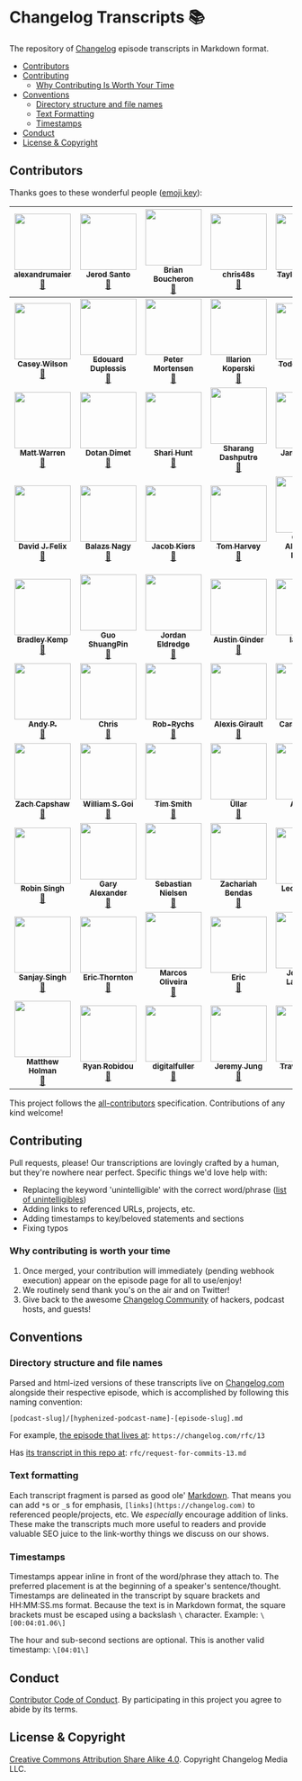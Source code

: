 # Changelog Transcripts 📚

The repository of [Changelog](https://changelog.com) episode transcripts in Markdown format.

- [Contributors](#contributors)
- [Contributing](#contributing)
  - [Why Contributing Is Worth Your Time](#why-contributing-is-worth-your-time)
- [Conventions](#conventions)
  - [Directory structure and file names](#directory-structure-and-file-names)
  - [Text Formatting](#text-formatting)
  - [Timestamps](#timestamps)
- [Conduct](#conduct)
- [License & Copyright](#license-&-copyright)

## Contributors

Thanks goes to these wonderful people ([emoji key](https://github.com/kentcdodds/all-contributors#emoji-key)):

<!-- ALL-CONTRIBUTORS-LIST:START - Do not remove or modify this section -->
| [<img src="https://avatars1.githubusercontent.com/u/30497622?v=4" width="100px;"/><br /><sub><b>alexandrumaier</b></sub>](https://github.com/alexandrumaier)<br />[📖](https://github.com/thechangelog/transcripts/commits?author=alexandrumaier "Documentation") | [<img src="https://avatars0.githubusercontent.com/u/8212?v=4" width="100px;"/><br /><sub><b>Jerod Santo</b></sub>](https://jerodsanto.net)<br />[📖](https://github.com/thechangelog/transcripts/commits?author=jerodsanto "Documentation") | [<img src="https://avatars3.githubusercontent.com/u/170997?v=4" width="100px;"/><br /><sub><b>Brian Boucheron</b></sub>](http://boucheron.org/brian)<br />[📖](https://github.com/thechangelog/transcripts/commits?author=beardicus "Documentation") | [<img src="https://avatars1.githubusercontent.com/u/6025893?v=4" width="100px;"/><br /><sub><b>chris48s</b></sub>](https://github.com/chris48s)<br />[📖](https://github.com/thechangelog/transcripts/commits?author=chris48s "Documentation") | [<img src="https://avatars3.githubusercontent.com/u/5394188?v=4" width="100px;"/><br /><sub><b>Taylor Murphy</b></sub>](http://www.tayloramurphy.com)<br />[📖](https://github.com/thechangelog/transcripts/commits?author=tayloramurphy "Documentation") | [<img src="https://avatars1.githubusercontent.com/u/3299815?v=4" width="100px;"/><br /><sub><b>ComodoHacker</b></sub>](https://github.com/ComodoHacker)<br />[📖](https://github.com/thechangelog/transcripts/commits?author=ComodoHacker "Documentation") | [<img src="https://avatars1.githubusercontent.com/u/60756?v=4" width="100px;"/><br /><sub><b>Peter Merikan</b></sub>](https://github.com/merikan)<br />[📖](https://github.com/thechangelog/transcripts/commits?author=merikan "Documentation") |
| :---: | :---: | :---: | :---: | :---: | :---: | :---: |
| [<img src="https://avatars3.githubusercontent.com/u/69193?v=4" width="100px;"/><br /><sub><b>Casey Wilson</b></sub>](http://www.caseyw.com)<br />[📖](https://github.com/thechangelog/transcripts/commits?author=caseyw "Documentation") | [<img src="https://avatars1.githubusercontent.com/u/398245?v=4" width="100px;"/><br /><sub><b>Edouard Duplessis</b></sub>](http://eduplessis.com)<br />[📖](https://github.com/thechangelog/transcripts/commits?author=eduplessis "Documentation") | [<img src="https://avatars0.githubusercontent.com/u/2476480?v=4" width="100px;"/><br /><sub><b>Peter Mortensen</b></sub>](http://pmortensen.eu/)<br />[📖](https://github.com/thechangelog/transcripts/commits?author=PeterMortensen "Documentation") | [<img src="https://avatars2.githubusercontent.com/u/5012724?v=4" width="100px;"/><br /><sub><b>Illarion Koperski</b></sub>](https://www.illarionvk.com)<br />[📖](https://github.com/thechangelog/transcripts/commits?author=illarionvk "Documentation") | [<img src="https://avatars3.githubusercontent.com/u/299842?v=4" width="100px;"/><br /><sub><b>Todd Gamblin</b></sub>](http://tgamblin.github.io)<br />[📖](https://github.com/thechangelog/transcripts/commits?author=tgamblin "Documentation") | [<img src="https://avatars0.githubusercontent.com/u/59866?v=4" width="100px;"/><br /><sub><b>Todd Rafferty</b></sub>](http://web-rat.com/)<br />[📖](https://github.com/thechangelog/transcripts/commits?author=webRat "Documentation") | [<img src="https://avatars3.githubusercontent.com/u/1924134?v=4" width="100px;"/><br /><sub><b>Dmitri Shuralyov</b></sub>](https://dmitri.shuralyov.com)<br />[📖](https://github.com/thechangelog/transcripts/commits?author=shurcooL "Documentation") |
| [<img src="https://avatars3.githubusercontent.com/u/157298?v=4" width="100px;"/><br /><sub><b>Matt Warren</b></sub>](http://www.mattwarren.org)<br />[📖](https://github.com/thechangelog/transcripts/commits?author=mattwarren "Documentation") | [<img src="https://avatars2.githubusercontent.com/u/95891?v=4" width="100px;"/><br /><sub><b>Dotan Dimet</b></sub>](http://corky.net/dotan)<br />[📖](https://github.com/thechangelog/transcripts/commits?author=dotandimet "Documentation") | [<img src="https://avatars0.githubusercontent.com/u/9389479?v=4" width="100px;"/><br /><sub><b>Shari Hunt</b></sub>](https://codepen.io/sharihunt/)<br />[📖](https://github.com/thechangelog/transcripts/commits?author=sharihunt "Documentation") | [<img src="https://avatars0.githubusercontent.com/u/1948197?v=4" width="100px;"/><br /><sub><b>Sharang Dashputre</b></sub>](https://github.com/sharang-d)<br />[📖](https://github.com/thechangelog/transcripts/commits?author=sharang-d "Documentation") | [<img src="https://avatars3.githubusercontent.com/u/3474095?v=4" width="100px;"/><br /><sub><b>Jared Dillard</b></sub>](http://jareddillard.com)<br />[📖](https://github.com/thechangelog/transcripts/commits?author=jdillard "Documentation") | [<img src="https://avatars2.githubusercontent.com/u/1378042?v=4" width="100px;"/><br /><sub><b>Tommy Williams</b></sub>](https://github.com/twwilliams)<br />[📖](https://github.com/thechangelog/transcripts/commits?author=twwilliams "Documentation") | [<img src="https://avatars1.githubusercontent.com/u/29234112?v=4" width="100px;"/><br /><sub><b>Navan Chauhan</b></sub>](http://navanchauhan.github.io)<br />[📖](https://github.com/thechangelog/transcripts/commits?author=navanchauhan "Documentation") |
| [<img src="https://avatars2.githubusercontent.com/u/263432?v=4" width="100px;"/><br /><sub><b>David J. Felix</b></sub>](https://github.com/DavidJFelix)<br />[📖](https://github.com/thechangelog/transcripts/commits?author=DavidJFelix "Documentation") | [<img src="https://avatars3.githubusercontent.com/u/68158?v=4" width="100px;"/><br /><sub><b>Balazs Nagy</b></sub>](http://js.hu/)<br />[📖](https://github.com/thechangelog/transcripts/commits?author=julian7 "Documentation") | [<img src="https://avatars3.githubusercontent.com/u/402504?v=4" width="100px;"/><br /><sub><b>Jacob Kiers</b></sub>](https://jacobkiers.net/)<br />[📖](https://github.com/thechangelog/transcripts/commits?author=jacobkiers "Documentation") | [<img src="https://avatars0.githubusercontent.com/u/17203031?v=4" width="100px;"/><br /><sub><b>Tom Harvey</b></sub>](https://crittenden-harvey.net/tom/)<br />[📖](https://github.com/thechangelog/transcripts/commits?author=tom-harvey "Documentation") | [<img src="https://avatars3.githubusercontent.com/u/245435?v=4" width="100px;"/><br /><sub><b>Carlos Alexandro Becker</b></sub>](http://carlosbecker.com)<br />[📖](https://github.com/thechangelog/transcripts/commits?author=caarlos0 "Documentation") | [<img src="https://avatars2.githubusercontent.com/u/905891?v=4" width="100px;"/><br /><sub><b>Ken-Lauren Daganio</b></sub>](http://kendaganio.com)<br />[📖](https://github.com/thechangelog/transcripts/commits?author=kendaganio "Documentation") | [<img src="https://avatars0.githubusercontent.com/u/11322155?v=4" width="100px;"/><br /><sub><b>Horst Rutter</b></sub>](https://keybase.io/hhrutter)<br />[📖](https://github.com/thechangelog/transcripts/commits?author=hhrutter "Documentation") |
| [<img src="https://avatars1.githubusercontent.com/u/9093713?v=4" width="100px;"/><br /><sub><b>Bradley Kemp</b></sub>](https://github.com/bradleyjkemp)<br />[📖](https://github.com/thechangelog/transcripts/commits?author=bradleyjkemp "Documentation") | [<img src="https://avatars3.githubusercontent.com/u/18139543?v=4" width="100px;"/><br /><sub><b>Guo ShuangPin</b></sub>](https://github.com/GSP15)<br />[📖](https://github.com/thechangelog/transcripts/commits?author=GSP15 "Documentation") | [<img src="https://avatars2.githubusercontent.com/u/162735?v=4" width="100px;"/><br /><sub><b>Jordan Eldredge</b></sub>](https://jordaneldredge.com)<br />[📖](https://github.com/thechangelog/transcripts/commits?author=captbaritone "Documentation") | [<img src="https://avatars1.githubusercontent.com/u/110346?v=4" width="100px;"/><br /><sub><b>Austin Ginder</b></sub>](https://austinginder.com)<br />[📖](https://github.com/thechangelog/transcripts/commits?author=austinginder "Documentation") | [<img src="https://avatars3.githubusercontent.com/u/11092733?s=400&v=4" width="100px;"/><br /><sub><b>Ian Fisk</b></sub>](https://github.com/ianfisk)<br />[📖](https://github.com/thechangelog/transcripts/commits?author=ianfisk "Documentation") | [<img src="https://avatars2.githubusercontent.com/u/55506?v=4" width="100px;"/><br /><sub><b>Michael Stapelberg</b></sub>](http://michael.stapelberg.de/)<br />[📖](https://github.com/thechangelog/transcripts/commits?author=stapelberg "Documentation") | [<img src="https://avatars2.githubusercontent.com/u/253212?v=4" width="100px;"/><br /><sub><b>Ross Reedstrom</b></sub>](https://github.com/reedstrm)<br />[📖](https://github.com/thechangelog/transcripts/commits?author=reedstrm "Documentation") |
| [<img src="https://avatars2.githubusercontent.com/u/5617999?v=4" width="100px;"/><br /><sub><b>Andy P.</b></sub>](http://www.andyparkhill.co.uk/)<br />[📖](https://github.com/thechangelog/transcripts/commits?author=MagicAndi "Documentation") | [<img src="https://avatars2.githubusercontent.com/u/27330?v=4" width="100px;"/><br /><sub><b>Chris</b></sub>](https://chrishildebrand.net)<br />[📖](https://github.com/thechangelog/transcripts/commits?author=ckhrysze "Documentation") | [<img src="https://avatars1.githubusercontent.com/u/16437897?v=4" width="100px;"/><br /><sub><b>Rob-Rychs</b></sub>](https://github.com/Rob-Rychs)<br />[📖](https://github.com/thechangelog/transcripts/commits?author=Rob-Rychs "Documentation") | [<img src="https://avatars0.githubusercontent.com/u/4910855?v=4" width="100px;"/><br /><sub><b>Alexis Girault</b></sub>](https://github.com/agirault)<br />[📖](https://github.com/thechangelog/transcripts/commits?author=agirault "Documentation") | [<img src="https://avatars2.githubusercontent.com/u/222245?v=4" width="100px;"/><br /><sub><b>Carl Johnson</b></sub>](http://carlmjohnson.net)<br />[📖](https://github.com/thechangelog/transcripts/commits?author=carlmjohnson "Documentation") | [<img src="https://avatars0.githubusercontent.com/u/979419?v=4" width="100px;"/><br /><sub><b>Colin Tindle</b></sub>](https://messy.cloud)<br />[📖](https://github.com/thechangelog/transcripts/commits?author=underscoredotspace "Documentation") | [<img src="https://avatars3.githubusercontent.com/u/13350440?v=4" width="100px;"/><br /><sub><b>sljtheultima</b></sub>](https://github.com/sljtheultima)<br />[📖](https://github.com/thechangelog/transcripts/commits?author=sljtheultima "Documentation") |
| [<img src="https://avatars1.githubusercontent.com/u/18668152?v=4" width="100px;"/><br /><sub><b>Zach Capshaw</b></sub>](https://www.linkedin.com/in/zcapshaw)<br />[📖](https://github.com/thechangelog/transcripts/commits?author=zcapshaw "Documentation") | [<img src="https://avatars2.githubusercontent.com/u/19514207?v=4" width="100px;"/><br /><sub><b>William S. Goi</b></sub>](https://willsputra.xyz/)<br />[📖](https://github.com/thechangelog/transcripts/commits?author=willsputra "Documentation") | [<img src="https://avatars3.githubusercontent.com/u/1326249?v=4" width="100px;"/><br /><sub><b>Tim Smith</b></sub>](https://ttimsmith.com)<br />[📖](https://github.com/thechangelog/transcripts/commits?author=smithtimmytim "Documentation") | [<img src="https://avatars3.githubusercontent.com/u/5902545?v=4" width="100px;"/><br /><sub><b>Üllar</b></sub>](https://github.com/usrme)<br />[📖](https://github.com/thechangelog/transcripts/commits?author=usrme "Documentation") | [<img src="https://avatars3.githubusercontent.com/u/6068280?v=4" width="100px;"/><br /><sub><b>Autofix</b></sub>](https://github.com/Autofix)<br />[📖](https://github.com/thechangelog/transcripts/commits?author=Autofix "Documentation") | [<img src="https://avatars0.githubusercontent.com/u/13313945?v=4" width="100px;"/><br /><sub><b>Ed Mitchell</b></sub>](https://github.com/Edswamp)<br />[📖](https://github.com/thechangelog/transcripts/commits?author=Edswamp "Documentation") | [<img src="https://avatars2.githubusercontent.com/u/6715094?v=4" width="100px;"/><br /><sub><b>Julian Stopher</b></sub>](https://github.com/julianstopher)<br />[📖](https://github.com/thechangelog/transcripts/commits?author=julianstopher "Documentation") |
| [<img src="https://avatars3.githubusercontent.com/u/31350501?v=4" width="100px;"/><br /><sub><b>Robin Singh</b></sub>](https://rob729.github.io/)<br />[📖](https://github.com/thechangelog/transcripts/commits?author=rob729 "Documentation") | [<img src="https://avatars3.githubusercontent.com/u/4112985?v=4" width="100px;"/><br /><sub><b>Gary Alexander</b></sub>](https://za.linkedin.com/in/garyalexander)<br />[📖](https://github.com/thechangelog/transcripts/commits?author=garyalex "Documentation") | [<img src="https://avatars1.githubusercontent.com/u/34586104?v=4" width="100px;"/><br /><sub><b>Sebastian Nielsen</b></sub>](https://github.com/Sebastian-Nielsen)<br />[📖](https://github.com/thechangelog/transcripts/commits?author=Sebastian-Nielsen "Documentation") | [<img src="https://avatars0.githubusercontent.com/u/4613030?v=4" width="100px;"/><br /><sub><b>Zachariah Bendas</b></sub>](https://github.com/zbendas)<br />[📖](https://github.com/thechangelog/transcripts/commits?author=zbendas "Documentation") | [<img src="https://avatars3.githubusercontent.com/u/6597652?v=4" width="100px;"/><br /><sub><b>Leonóra Dér</b></sub>](https://github.com/leonorader)<br />[📖](https://github.com/thechangelog/transcripts/commits?author=leonorader "Documentation") | [<img src="https://avatars0.githubusercontent.com/u/13088589?v=4" width="100px;"/><br /><sub><b>Simey de Klerk</b></sub>](https://github.com/simeydk)<br />[📖](https://github.com/thechangelog/transcripts/commits?author=simeydk "Documentation") | [<img src="https://avatars1.githubusercontent.com/u/14226072?v=4" width="100px;"/><br /><sub><b>Joe Phearse</b></sub>](https://jphearse.github.io/)<br />[📖](https://github.com/thechangelog/transcripts/commits?author=jphearse "Documentation") |
| [<img src="https://avatars1.githubusercontent.com/u/1812362?v=4" width="100px;"/><br /><sub><b>Sanjay Singh</b></sub>](http://www.sanjaysingh.net)<br />[📖](https://github.com/thechangelog/transcripts/commits?author=sanjaysingh "Documentation") | [<img src="https://avatars2.githubusercontent.com/u/3598033?v=4" width="100px;"/><br /><sub><b>Eric Thornton</b></sub>](https://github.com/ericthornton)<br />[📖](https://github.com/thechangelog/transcripts/commits?author=ericthornton "Documentation") | [<img src="https://avatars2.githubusercontent.com/u/63270?v=4" width="100px;"/><br /><sub><b>Marcos Oliveira</b></sub>](https://github.com/marcosvm)<br />[📖](https://github.com/thechangelog/transcripts/commits?author=marcosvm "Documentation") | [<img src="https://avatars0.githubusercontent.com/u/8760181?v=4" width="100px;"/><br /><sub><b>Eric</b></sub>](https://github.com/ericArbour)<br />[📖](https://github.com/thechangelog/transcripts/commits?author=ericArbour "Documentation") | [<img src="https://avatars3.githubusercontent.com/u/19640222?v=4" width="100px;"/><br /><sub><b>Jonathan Lacanlale</b></sub>](https://dev.to/lacanlale)<br />[📖](https://github.com/thechangelog/transcripts/commits?author=lacanlale "Documentation") | [<img src="https://avatars1.githubusercontent.com/u/38049418?v=4" width="100px;"/><br /><sub><b>Kenny</b></sub>](https://github.com/krowlands4)<br />[📖](https://github.com/thechangelog/transcripts/commits?author=krowlands4 "Documentation") | [<img src="https://avatars2.githubusercontent.com/u/715891?v=4" width="100px;"/><br /><sub><b>Vincent Lim Show Chen</b></sub>](https://github.com/bereninga)<br />[📖](https://github.com/thechangelog/transcripts/commits?author=bereninga "Documentation") |
| [<img src="https://avatars2.githubusercontent.com/u/12854015?v=4" width="100px;"/><br /><sub><b>Matthew Holman</b></sub>](https://github.com/mateoholman)<br />[📖](https://github.com/thechangelog/transcripts/commits?author=mateoholman "Documentation") | [<img src="https://avatars1.githubusercontent.com/u/5205653?v=4" width="100px;"/><br /><sub><b>Ryan Robidou</b></sub>](https://github.com/emunin)<br />[📖](https://github.com/thechangelog/transcripts/commits?author=emunin "Documentation") | [<img src="https://avatars2.githubusercontent.com/u/25313438?v=4" width="100px;"/><br /><sub><b>digitalfuller</b></sub>](https://github.com/digitalfuller)<br />[📖](https://github.com/thechangelog/transcripts/commits?author=digitalfuller "Documentation") | [<img src="https://avatars1.githubusercontent.com/u/12992868?v=4" width="100px;"/><br /><sub><b>Jeremy Jung</b></sub>](https://www.jertype.com)<br />[📖](https://github.com/thechangelog/transcripts/commits?author=jeremyjung "Documentation") | [<img src="https://avatars0.githubusercontent.com/u/15786802?v=4" width="100px;"/><br /><sub><b>Travis Sanon</b></sub>](http://youtube.com/c/DevMaterial)<br />[📖](https://github.com/thechangelog/transcripts/commits?author=travissanon "Documentation") | [<img src="https://avatars2.githubusercontent.com/u/1771054?v=4" width="100px;"/><br /><sub><b>Bob Maertz</b></sub>](https://github.com/bou1der)<br />[📖](https://github.com/thechangelog/transcripts/commits?author=bou1der "Documentation") |
<!-- ALL-CONTRIBUTORS-LIST:END -->

This project follows the [all-contributors](https://github.com/kentcdodds/all-contributors) specification. Contributions of any kind welcome!

## Contributing

Pull requests, please! Our transcriptions are lovingly crafted by a human, but they're nowhere near perfect. Specific things we'd love help with:

- Replacing the keyword 'unintelligible' with the correct word/phrase ([list of unintelligibles](https://github.com/thechangelog/transcripts/search?utf8=✓&q=unintelligible))
- Adding links to referenced URLs, projects, etc.
- Adding timestamps to key/beloved statements and sections
- Fixing typos

### Why contributing is worth your time

1. Once merged, your contribution will immediately (pending webhook execution) appear on the episode page for all to use/enjoy!
2. We routinely send thank you's on the air and on Twitter!
3. Give back to the awesome [Changelog Community](https://changelog.com/community) of hackers, podcast hosts, and guests!

## Conventions

### Directory structure and file names

Parsed and html-ized versions of these transcripts live on [Changelog.com](https://changelog.com) alongside their respective episode, which is accomplished by following this naming convention:

`[podcast-slug]/[hyphenized-podcast-name]-[episode-slug].md`

For example, [the episode that lives at](https://changelog.com/rfc/13): `https://changelog.com/rfc/13`

Has [its transcript in this repo at](https://github.com/thechangelog/transcripts/blob/master/rfc/request-for-commits-13.md): `rfc/request-for-commits-13.md`

### Text formatting

Each transcript fragment is parsed as good ole' [Markdown](https://github.com/adam-p/markdown-here/wiki/Markdown-Cheatsheet). That means you can add `*`s or `_`s for emphasis, `[links](https://changelog.com)` to referenced people/projects, etc. We _especially_ encourage addition of links. These make the transcripts much more useful to readers and provide valuable SEO juice to the link-worthy things we discuss on our shows.

### Timestamps

Timestamps appear inline in front of the word/phrase they attach to. The preferred placement is at the beginning of a speaker's sentence/thought. Timestamps are delineated in the transcript by square brackets and HH:MM:SS.ms format. Because the text is in Markdown format, the square brackets must be escaped using a backslash `\` character. Example: `\[00:04:01.06\]`

The hour and sub-second sections are optional. This is another valid timestamp: `\[04:01\]`

## Conduct

[Contributor Code of Conduct](https://changelog.com/coc). By participating in this project you agree to abide by its terms.

## License & Copyright

[Creative Commons Attribution Share Alike 4.0](https://creativecommons.org/licenses/by-sa/4.0/). Copyright Changelog Media LLC.
